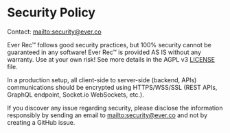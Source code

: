 # Security Policy

Contact: <mailto:security@ever.co>

Ever Rec™ follows good security practices, but 100% security cannot be guaranteed in any software!
Ever Rec™ is provided AS IS without any warranty. Use at your own risk!
See more details in the AGPL v3 [LICENSE](LICENSE) file.

In a production setup, all client-side to server-side (backend, APIs) communications should be encrypted using HTTPS/WSS/SSL (REST APIs, GraphQL endpoint, Socket.io WebSockets, etc.).

If you discover any issue regarding security, please disclose the information responsibly by sending an email to <mailto:security@ever.co> and not by creating a GitHub issue.
